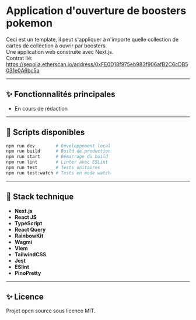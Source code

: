 # Application d'ouverture de boosters pokemon

Ceci est un template, il peut s'appliquer à n'importe quelle collection de cartes de collection à ouvrir par boosters.\
Une application web construite avec Next.js.\
Contrat lié: https://sepolia.etherscan.io/address/0xFE0D18f975eb983f906afB2C6cDB5031e0A6bc5a

---

## ✨ Fonctionnalités principales

- En cours de rédaction

---

## 📆 Scripts disponibles

```bash
npm run dev        # Développement local
npm run build      # Build de production
npm run start      # Démarrage du build
npm run lint       # Linter avec ESLint
npm run test       # Tests unitaires
npm run test:watch # Tests en mode watch
```

---

## 🔗 Stack technique

- **Next.js**
- **React JS**
- **TypeScript**
- **React Query**
- **RainbowKit**
- **Wagmi**
- **Viem**
- **TailwindCSS**
- **Jest**
- **ESlint**
- **PinoPretty**

---

## ✨ Licence

Projet open source sous licence MIT.
